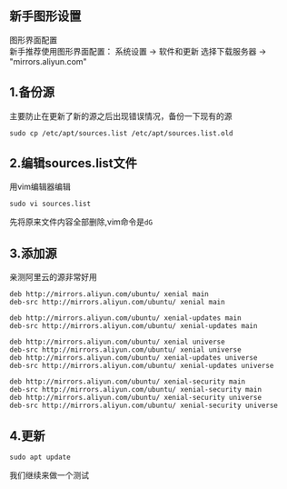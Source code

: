 ## 新手图形设置
图形界面配置  
新手推荐使用图形界面配置： 系统设置 -> 软件和更新 选择下载服务器 -> "mirrors.aliyun.com"  

## 1.备份源
主要防止在更新了新的源之后出现错误情况，备份一下现有的源
```
sudo cp /etc/apt/sources.list /etc/apt/sources.list.old
```

## 2.编辑sources.list文件
用vim编辑器编辑
```
sudo vi sources.list
```

先将原来文件内容全部删除,vim命令是`dG`

## 3.添加源
亲测阿里云的源非常好用
```
deb http://mirrors.aliyun.com/ubuntu/ xenial main
deb-src http://mirrors.aliyun.com/ubuntu/ xenial main

deb http://mirrors.aliyun.com/ubuntu/ xenial-updates main
deb-src http://mirrors.aliyun.com/ubuntu/ xenial-updates main

deb http://mirrors.aliyun.com/ubuntu/ xenial universe
deb-src http://mirrors.aliyun.com/ubuntu/ xenial universe
deb http://mirrors.aliyun.com/ubuntu/ xenial-updates universe
deb-src http://mirrors.aliyun.com/ubuntu/ xenial-updates universe

deb http://mirrors.aliyun.com/ubuntu/ xenial-security main
deb-src http://mirrors.aliyun.com/ubuntu/ xenial-security main
deb http://mirrors.aliyun.com/ubuntu/ xenial-security universe
deb-src http://mirrors.aliyun.com/ubuntu/ xenial-security universe
```
## 4.更新
```
sudo apt update
```

我们继续来做一个测试